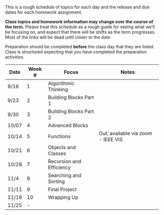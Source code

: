 This is a rough schedule of topics for each day and the release and due dates for each homework assignment.

**Class topics and homework information may change over the course of the term.** Please treat this schedule as a rough guide for seeing what we’ll be focusing on, and expect that there will be shifts as the term progresses. Most of the links will be dead until closer to the date.

Preparation should be completed **before** the class day that they are listed. Class is structured expecting that you have completed the preparation activities.

| Date  | Week # | Focus                    | Notes                              |
| ----- | ------ | ------------------------ | ---------------------------------- |
| 9/16  | 1      | Algorithmic Thinking     |                                    |
| 9/23  | 2      | Building Blocks Part 1   |                                    |
| 9/30  | 3      | Building Blocks Part 2   |                                    |
| 10/07 | 4      | Advanced Blocks          |                                    |
| 10/14 | 5      | Functions                | Out; available via zoom - IEEE VIS |
| 10/21 | 6      | Objects and Classes      |                                    |
| 10/28 | 7      | Recursion and Efficiency |                                    |
| 11/4  | 8      | Searching and Sorting    |                                    |
| 11/11 | 9      | Final Project            |                                    |
| 11/18 | 10     | Wrapping Up              |                                    |
| 11/25 | -      |                          |                                    |
